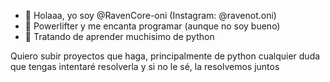 - 👋 Holaaa, yo soy @RavenCore-oni (Instagram: @ravenot.oni)
- 👀 Powerlifter y me encanta programar (aunque no soy bueno)
- 🌱 Tratando de aprender muchisimo de python

Quiero subir proyectos que haga, principalmente de python
cualquier duda que tengas intentaré resolverla y si no le sé, la resolvemos juntos

